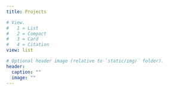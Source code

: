 ```yaml
---
title: Projects

# View.
#   1 = List
#   2 = Compact
#   3 = Card
#   4 = Citation
view: list

# Optional header image (relative to `static/img/` folder).
header:
  caption: ""
  image: ""
---
```

